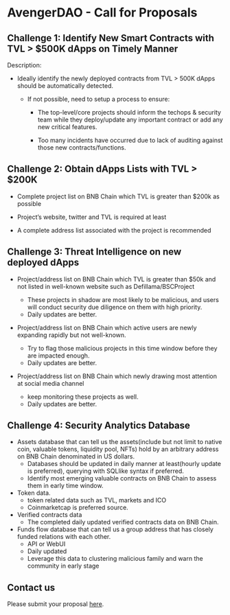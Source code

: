 # AvengerDAO - Call for Proposals

## Challenge 1: Identify New Smart Contracts with TVL > $500K dApps on Timely Manner

Description:

- Ideally identify the newly deployed contracts from TVL > 500K dApps should be automatically detected.

  - If not possible, need to setup a process to ensure:

  	- The top-level/core projects should inform the techops & security team while they deploy/update any important contract or add any new critical features. 

    - Too many incidents have occurred due to lack of auditing against those new contracts/functions.

## Challenge 2: Obtain dApps Lists with TVL > $200K

- Complete project list on BNB Chain which TVL is greater than $200k as possible

- Project’s website, twitter and TVL is required at least 

- A complete address list associated with the project is recommended


## Challenge 3: Threat Intelligence on new deployed dApps

-  Project/address list on BNB Chain which TVL is greater than $50k and not listed in well-known website such as Defillama/BSCProject
   -  These projects in shadow are most likely to be malicious, and users will conduct security due diligence on them with high priority.
   -  Daily updates are better. 

-  Project/address list on BNB Chain which active users are newly expanding rapidly but not well-known.
   -  Try to flag those malicious projects in this time window before they are impacted enough.
   -  Daily updates are better. 

-  Project/address list on BNB Chain which newly drawing most attention at social media channel
   -  keep monitoring these projects as well.
   -  Daily updates are better. 

## Challenge 4: Security Analytics Database

- Assets database that can tell us the assets(include but not limit to native coin, valuable tokens, liquidity pool, NFTs) hold by an arbitrary address on BNB Chain denominated in US dollars. 
  - Databases should be updated in daily manner at least(hourly update is preferred), querying with SQLlike syntax if preferred.
  - Identify most emerging valuable contracts on BNB Chain to assess them in early time window.
- Token data. 
  - token related data such as TVL, markets and ICO
  - Coinmarketcap is preferred source.
- Verified contracts data
  - The completed daily updated verified contracts data on BNB Chain. 
- Funds flow database that can tell us a group address that has closely funded relations with each other. 
  - API or WebUI
  - Daily updated
  - Leverage this data to clustering malicious family and warn the community in early stage


## Contact us

Please submit your proposal [here](https://forms.monday.com/forms/8cc0bbbd50e856eea12e15ace1a4e62b?r=use1).
